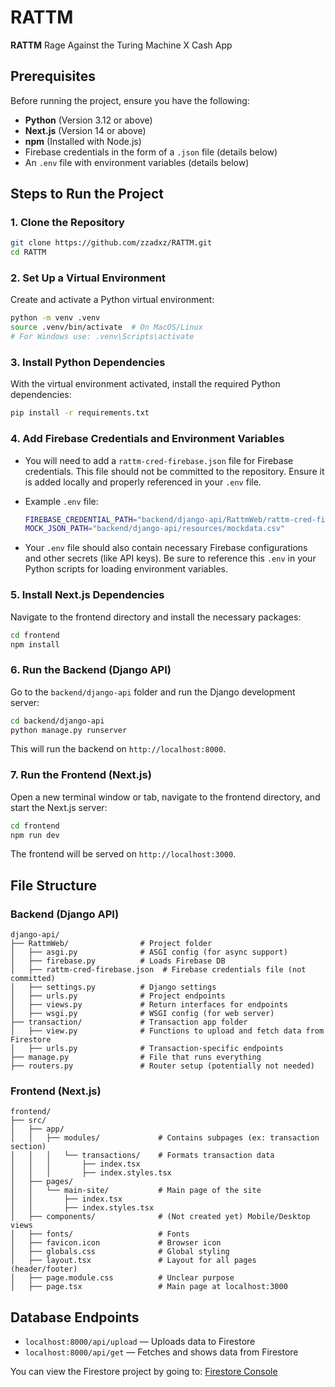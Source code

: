 
# RATTM

**RATTM** Rage Against the Turing Machine X Cash App

## Prerequisites

Before running the project, ensure you have the following:
- **Python** (Version 3.12 or above)
- **Next.js** (Version 14 or above)
- **npm** (Installed with Node.js)
- Firebase credentials in the form of a `.json` file (details below)
- An `.env` file with environment variables (details below)

## Steps to Run the Project

### 1. Clone the Repository

```bash
git clone https://github.com/zzadxz/RATTM.git
cd RATTM
```

### 2. Set Up a Virtual Environment

Create and activate a Python virtual environment:

```bash
python -m venv .venv
source .venv/bin/activate  # On MacOS/Linux
# For Windows use: .venv\Scripts\activate
```

### 3. Install Python Dependencies

With the virtual environment activated, install the required Python dependencies:

```bash
pip install -r requirements.txt
```

### 4. Add Firebase Credentials and Environment Variables

- You will need to add a `rattm-cred-firebase.json` file for Firebase credentials. This file should not be committed to the repository. Ensure it is added locally and properly referenced in your `.env` file.

- Example `.env` file:

    ```bash
    FIREBASE_CREDENTIAL_PATH="backend/django-api/RattmWeb/rattm-cred-firebase.json"
    MOCK_JSON_PATH="backend/django-api/resources/mockdata.csv"
    ```

- Your `.env` file should also contain necessary Firebase configurations and other secrets (like API keys). Be sure to reference this `.env` in your Python scripts for loading environment variables.

### 5. Install Next.js Dependencies

Navigate to the frontend directory and install the necessary packages:

```bash
cd frontend
npm install
```

### 6. Run the Backend (Django API)

Go to the `backend/django-api` folder and run the Django development server:

```bash
cd backend/django-api
python manage.py runserver
```

This will run the backend on `http://localhost:8000`.

### 7. Run the Frontend (Next.js)

Open a new terminal window or tab, navigate to the frontend directory, and start the Next.js server:

```bash
cd frontend
npm run dev
```

The frontend will be served on `http://localhost:3000`.

## File Structure

### Backend (Django API)

```plaintext
django-api/
├── RattmWeb/                # Project folder
│   ├── asgi.py              # ASGI config (for async support)
│   ├── firebase.py          # Loads Firebase DB
│   ├── rattm-cred-firebase.json  # Firebase credentials file (not committed)
│   ├── settings.py          # Django settings
│   ├── urls.py              # Project endpoints
│   ├── views.py             # Return interfaces for endpoints
│   ├── wsgi.py              # WSGI config (for web server)
├── transaction/             # Transaction app folder
│   ├── view.py              # Functions to upload and fetch data from Firestore
│   ├── urls.py              # Transaction-specific endpoints
├── manage.py                # File that runs everything
├── routers.py               # Router setup (potentially not needed)
```

### Frontend (Next.js)

```plaintext
frontend/
├── src/
│   ├── app/
│   │   ├── modules/             # Contains subpages (ex: transaction section)
│   │   │   └── transactions/    # Formats transaction data
│   │   │       ├── index.tsx
│   │   │       ├── index.styles.tsx
│   ├── pages/
│   │   └── main-site/           # Main page of the site
│   │       ├── index.tsx
│   │       ├── index.styles.tsx
│   ├── components/              # (Not created yet) Mobile/Desktop views
│   ├── fonts/                   # Fonts
│   ├── favicon.icon             # Browser icon
│   ├── globals.css              # Global styling
│   ├── layout.tsx               # Layout for all pages (header/footer)
│   ├── page.module.css          # Unclear purpose
│   ├── page.tsx                 # Main page at localhost:3000
```

## Database Endpoints

- `localhost:8000/api/upload` — Uploads data to Firestore
- `localhost:8000/api/get` — Fetches and shows data from Firestore

You can view the Firestore project by going to:
[Firestore Console](https://console.cloud.google.com/firestore/databases/-default-/data/panel/transactions/1LpRig3D7NipgPG67P3O?project=rattm-tli)